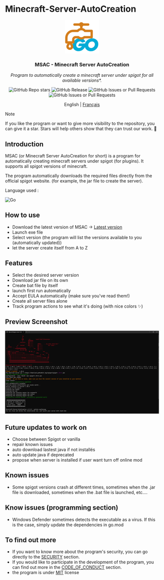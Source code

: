 # Minecraft-Server-AutoCreation

<div align="center">
<img alt="logo" src="assets/img/logo.png" height="110">
<h3>MSAC - Minecraft Server AutoCreation</h3>
<p><em>Program to automatically create a minecraft server under spigot for all available versions*.</em></p>

<img alt="GitHub Repo stars" src="https://img.shields.io/github/stars/kerogs/Minecraft-Server-AutoCreation?style=for-the-badge&logoColor=fff&labelColor=%2324292e&color=%23FFE005">
<img alt="GitHub Release" src="https://img.shields.io/github/v/release/kerogs/Minecraft-Server-AutoCreation?include_prereleases&style=for-the-badge&labelColor=%2324292e&color=%232dba4e">
<img alt="GitHub Issues or Pull Requests" src="https://img.shields.io/github/issues-pr/kerogs/Minecraft-Server-AutoCreation?style=for-the-badge&labelColor=%2324292e&color=eee">
<img alt="GitHub Issues or Pull Requests" src="https://img.shields.io/github/issues/kerogs/Minecraft-Server-AutoCreation?style=for-the-badge&labelColor=%2324292e&color=cc0000">

English | [Français](readme-fr.md)

</div>

> [!NOTE]
> If you like the program or want to give more visibility to the repository, you can give it a star. Stars will help others show that they can trust our work. 💖

## Introduction

MSAC (or Minecraft Server AutoCreation for short) is a program for automatically creating minecraft servers under spigot (for plugins). It supports all spigot versions of minecraft.

The program automatically downloads the required files directly from the official spigot website. (for example, the jar file to create the server).

Language used :

<img alt="Go" src="https://img.shields.io/badge/Go-%2300ADD8?style=for-the-badge&logo=go&logoColor=fff">

## How to use

- Download the latest version of MSAC -> [Latest version](https://github.com/kerogs/Minecraft-Server-AutoCreation/releases/latest)
- Launch exe file
- Select version (the program will list the versions available to you (automatically updated))
- let the server create itself from A to Z

## Features

- Select the desired server version
- Download jar file on its own
- Create bat file by itself
- launch first run automatically
- Accept EULA automatically (make sure you've read them!)
- Create all server files alone
- Track program actions to see what it's doing (with nice colors ✨)

## Preview Screenshot

<div align="center">

![preview image](assets/img/preview.png)

</div>

## Future updates to work on

- Choose between Spigot or vanilla
- repair known issues
- auto download lastest java if not installés
- auto update java if deprecated
- propose when server is installed if user want turn off online mod

## Known issues

- Some spigot versions crash at different times, sometimes when the .jar file is downloaded, sometimes when the .bat file is launched, etc....
<!-- - No known issues -->

## Know issues (programming section)

- Windows Defender sometimes detects the executable as a virus. If this is the case, simply update the dependencies in go.mod

## To find out more
- If you want to know more about the program's security, you can go directly to the [SECURITY](security.md) section.
- If you would like to participate in the development of the program, you can find out more in the [CODE_OF_CONDUCT](CODE_OF_CONDUCT.md) section.
- the program is under [MIT](LICENSE) license
